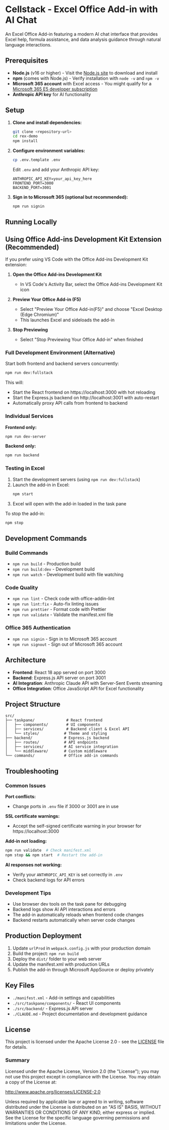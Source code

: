 # Cellstack - Excel Office Add-in with AI Chat

An Excel Office Add-in featuring a modern AI chat interface that provides Excel help, formula assistance, and data analysis guidance through natural language interactions.

## Prerequisites

- **Node.js** (v16 or higher) - Visit the [Node.js site](https://nodejs.org/) to download and install
- **npm** (comes with Node.js) - Verify installation with `node -v` and `npm -v`
- **Microsoft 365 account** with Excel access - You might qualify for a [Microsoft 365 E5 developer subscription](https://developer.microsoft.com/microsoft-365/dev-program)
- **Anthropic API key** for AI functionality

## Setup

1. **Clone and install dependencies:**

   ```bash
   git clone <repository-url>
   cd rex-demo
   npm install
   ```

2. **Configure environment variables:**

   ```bash
   cp .env.template .env
   ```

   Edit `.env` and add your Anthropic API key:

   ```
   ANTHROPIC_API_KEY=your_api_key_here
   FRONTEND_PORT=3000
   BACKEND_PORT=3001
   ```

3. **Sign in to Microsoft 365 (optional but recommended):**
   ```bash
   npm run signin
   ```

## Running Locally

## Using Office Add-ins Development Kit Extension (Recommended)

If you prefer using VS Code with the Office Add-ins Development Kit extension:

1. **Open the Office Add-ins Development Kit**
   - In VS Code's Activity Bar, select the Office Add-ins Development Kit icon

2. **Preview Your Office Add-in (F5)**
   - Select "Preview Your Office Add-in(F5)" and choose "Excel Desktop (Edge Chromium)"
   - This launches Excel and sideloads the add-in

3. **Stop Previewing**
   - Select "Stop Previewing Your Office Add-in" when finished

### Full Development Environment (Alternative)

Start both frontend and backend servers concurrently:

```bash
npm run dev:fullstack
```

This will:

- Start the React frontend on https://localhost:3000 with hot reloading
- Start the Express.js backend on http://localhost:3001 with auto-restart
- Automatically proxy API calls from frontend to backend

### Individual Services

**Frontend only:**

```bash
npm run dev-server
```

**Backend only:**

```bash
npm run backend
```

### Testing in Excel

1. Start the development servers (using `npm run dev:fullstack`)
2. Launch the add-in in Excel:
   ```bash
   npm start
   ```
3. Excel will open with the add-in loaded in the task pane

To stop the add-in:

```bash
npm stop
```

## Development Commands

### Build Commands

- `npm run build` - Production build
- `npm run build:dev` - Development build
- `npm run watch` - Development build with file watching

### Code Quality

- `npm run lint` - Check code with office-addin-lint
- `npm run lint:fix` - Auto-fix linting issues
- `npm run prettier` - Format code with Prettier
- `npm run validate` - Validate the manifest.xml file

### Office 365 Authentication

- `npm run signin` - Sign in to Microsoft 365 account
- `npm run signout` - Sign out of Microsoft 365 account

## Architecture

- **Frontend**: React 18 app served on port 3000
- **Backend**: Express.js API server on port 3001
- **AI Integration**: Anthropic Claude API with Server-Sent Events streaming
- **Office Integration**: Office JavaScript API for Excel functionality

## Project Structure

```
src/
├── taskpane/              # React frontend
│   ├── components/        # UI components
│   ├── services/          # Backend client & Excel API
│   └── styles/           # Theme and styling
├── backend/              # Express.js backend
│   ├── routes/           # API endpoints
│   ├── services/         # AI service integration
│   └── middleware/       # Custom middleware
└── commands/             # Office add-in commands
```

## Troubleshooting

### Common Issues

**Port conflicts:**

- Change ports in `.env` file if 3000 or 3001 are in use

**SSL certificate warnings:**

- Accept the self-signed certificate warning in your browser for https://localhost:3000

**Add-in not loading:**

```bash
npm run validate  # Check manifest.xml
npm stop && npm start  # Restart the add-in
```

**AI responses not working:**

- Verify your `ANTHROPIC_API_KEY` is set correctly in `.env`
- Check backend logs for API errors

### Development Tips

- Use browser dev tools on the task pane for debugging
- Backend logs show AI API interactions and errors
- The add-in automatically reloads when frontend code changes
- Backend restarts automatically when server code changes

## Production Deployment

1. Update `urlProd` in `webpack.config.js` with your production domain
2. Build the project: `npm run build`
3. Deploy the `dist/` folder to your web server
4. Update the manifest.xml with production URLs
5. Publish the add-in through Microsoft AppSource or deploy privately

## Key Files

- `./manifest.xml` - Add-in settings and capabilities
- `./src/taskpane/components/` - React UI components
- `./src/backend/` - Express.js API server
- `./CLAUDE.md` - Project documentation and development guidance

## License

This project is licensed under the Apache License 2.0 - see the [LICENSE](LICENSE) file for details.

### Summary

Licensed under the Apache License, Version 2.0 (the "License"); you may not use this project except in compliance with the License. You may obtain a copy of the License at:

http://www.apache.org/licenses/LICENSE-2.0

Unless required by applicable law or agreed to in writing, software distributed under the License is distributed on an "AS IS" BASIS, WITHOUT WARRANTIES OR CONDITIONS OF ANY KIND, either express or implied. See the License for the specific language governing permissions and limitations under the License.
